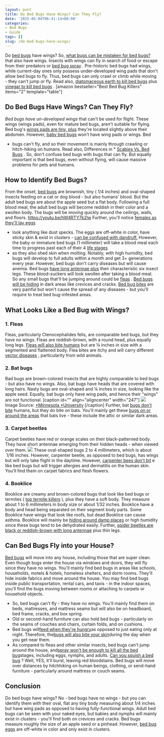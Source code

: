 ```yaml
---
layout: post
title: Do Bed Bugs Have Wings? Can They Fly?
date: '2025-05-04T06:41:14+00:00'
categories:
- Bed Bugs
- Guide
tags: []
slug: /do-bed-bugs-have-wings/
---
```


Do
[bed bugs](https://pestpolicy.com/pictures-of-bed-bugs/)
have wings? So,
[what bugs can be mistaken for bed bugs?](https://pestpolicy.com/bugs-that-look-like-bed-bugs/)
that also have wings. Insects with wings can fly in search of food or escape from their predators or
[bed bug spray](https://pestpolicy.com/best-bed-bug-spray/)
.
Pre-historic bed bugs had wings, while current-day ones only possess under-developed wing pads that don't allow bed bugs to fly.
Thus, bed bugs can only crawl or climb while moving - they can't jump or fly. Read also,
[diatomaceous earth to kill bed bugs](https://pestpolicy.com/does-diatomaceous-earth-kill-bed-bugs/)
plus
[vinegar to kill bed bugs](https://pestpolicy.com/does-vinegar-kill-bed-bugs/)
.
[amazon bestseller="Best Bed Bug Killers" items="2" template="table"]
## Do Bed Bugs Have Wings? Can They Fly?
*Bed bugs have un-developed wings*
that can't be used for flight. These wings (wings pads), even for mature bed bugs, aren't suitable for flying.
Bed bug's
[wings pads are tiny, plus](https://pestpolicy.com/bedlam-plus-bed-bug-spray-review/)
they're located slightly above their abdomen. However,
[baby bed bugs](https://pestpolicy.com/baby-bed-bugs/)
won't have wing pads or wings.
Bed
* bugs can't fly, and so their movement is mainly through crawling or hitch-hiking on humans. Read also, Differences in *
[Scabies Vs. Bed Bugs](https://pestpolicy.com/scabies-vs-bed-bugs/)
.
So, don't confuse bed bugs with bugs that can fly. But equally important is that bed bugs, even without flying, will cause massive problems for pets and humans.
## How to Identify Bed Bugs?
From the onset,
[bed bugs](https://wagner.edu/campus-services/operations/bed-bug-policy/)
are brownish, tiny ( 1/4 inches) and oval-shaped insects feeding on a cat or dog blood - but also humans' blood. But the adult bed bugs are about the apple seed but a flat body.
Following a full blood meal, the adult bed bugs will become reddish in their color and a swollen body. The bugs will be moving quickly around the ceilings, walls, and floors.
https://youtu.be/hW4RTY7k2lw
Further, you'll notice
[females as they'll lay eggs](https://pestpolicy.com/bed-bug-eggs/)
- look anything like dust specks. The eggs are off-white in color, have sticky skin & exist in clusters -
[can be confused with dandruff.](https://pestpolicy.com/flea-eggs-vs-dandruff/)
However, the baby or immature bed bugs (1 millimeter) will take a blood meal each time to progress past each of their 4
[life stages](https://pestpolicy.com/how-big-are-bed-bugs/)
- as they also shed skin when molting.
Notably, with high humidity, bed bugs will develop to full adults within a month and get 3+ generations every year. However, bed bugs don't carry diseases but will cause anemia.
Bed bugs
[have long antennae plus](https://pestpolicy.com/are-bed-bug-eggs-hard-or-soft/)
their characteristic six insect legs. These blood-suckers will look swollen after taking a blood meal. So any small bugs that'll be jumping around could be
[fleas](https://pestpolicy.com/what-do-fleas-look-like/)
.
[Bed bugs will be hiding](https://pestpolicy.com/where-do-bed-bugs-hide/)
in dark areas like crevices and cracks.
[Bed bug bites](https://pestpolicy.com/pictures-of-bed-bug-bites/)
are very painful but won't cause the spread of any diseases - but you'll require to treat bed bug-infested areas.
## What Looks Like a Bed Bug with Wings?
### 1. Fleas
Fleas, particularly Ctenocephalides felis, are comparable bed bugs, but they have no wings. Fleas are reddish-brown, with a round head, plus equally long legs.
[Fleas will also bite humans](https://pestpolicy.com/do-fleas-bite-humans/)
but are ⅛ inches in size with a segmented and flattened body. Flea bites are itchy and will carry different
[vector diseases](https://www.who.int/news-room/fact-sheets/detail/vector-borne-diseases)
, particularity from wild animals.
### 2. Bat bugs
Bad bugs are brown-colored insects that are highly comparable to bed bugs - but also have no wings. Also, bat bugs have heads that are covered with long hairs.
Nasty bugs are oval-shaped and ¼ inches in size, looking like the apple seed. Equally, bat bugs only have wing pads, and hence their "wings" are not functional.
[caption id="" align="aligncenter" width="247"]
![](/assets/img/uploads/default-image.jpg)
Image Source:
[*Minnesota *University](https://extension.umn.edu/biting-insects-and-insect-relatives/bed-bugs#bat-bugs-and-other-bed-bug-relatives-701110)
[/caption]
Further, bat
[bugs don't bite](https://pestpolicy.com/how-long-do-bed-bug-bites-last/)
humans, but they do bite on bats. You'll mainly get these
[bugs on or around the areas](https://pestpolicy.com/can-bed-bugs-live-outside/)
that bats live - these include the attic or similar dark areas.
### 3. Carpet beetles
Carpet beetles have red or orange scales on their black-patterned body. They have short antennae emerging from their hidden heads - when viewed over them.
![](/assets/img/img/)
These oval-shaped bugs 2 to 4 millimeters, which is about  1/16 inches. However, carpenter beetle, as opposed to bed bugs, has wings but will only take flight in the daytime.
However,
[carpenter bees don't bit](https://pestpolicy.com/do-carpenter-bees-bite/)
e like bed bugs but will trigger allergies and dermatitis on the human skin. You'll find them on carpet fabrics and flesh flowers.
### 4. Booklice
Booklice are creamy and brown-colored bugs that look like bed bugs or termites (
[top termite killers](https://pestpolicy.com/best-termite-killer/)
), plus they have a soft body. They measure about 1 to 6 millimeters in body size or about 1/32 inches.
Booklice have a body and head being separated on their segment body parts. Some Booklice have wings that look like roofs, but dead Booklice can cause asthma.
Booklice will mainly be
[hiding around damp places](https://pestpolicy.com/where-do-fleas-live/)
or high humidity since these bugs tend to be dehydrated easily. Further,
[spider beetles are black or reddish-brown with long antennae](https://pestpolicy.com/do-spiders-have-antennae/)
plus thin legs.
## Can Bed Bugs Fly into your House?
[Bed bugs](https://pestpolicy.com/dead-bed-bugs/)
will move into any house, including those that are super clean. Even though bugs enter the house via windows and doors, they will fly since they have no wings.
You'll mainly find bed bugs in areas like schools, households, motels & hotels, homeless shelters, and dorm rooms. They'll hide inside fabrics and move around the house.
You may find bed bugs inside public transportation, rental cars, and taxis - in the indoor spaces, you'll find the bugs moving between rooms or attaching to carpets or household objects.
- So, bed bugs can't fly - they have no wings. You'll mainly find them on beds, mattresses, and mattress seams but will also be on headboard, bed frame, cracks, and box spring.
- Old or second-hand furniture can also hold bed bugs - particularly on the seams of couches and chairs, curtain folds, and on cushions.
- Bed bugs will[feed when they're hungry](http://www2.ca.uky.edu/entomology/entfacts/ef636.asp)as opposed to just eating only at night. Therefore, the[bugs will also bite your skin](https://pestpolicy.com/can-bed-bugs-live-in-your-skin/)during the day when you get near them.
- As compared to fleas and other similar insects, bed bugs can't jump around the house, and[spray won't be enough to kill all the bed bug](https://pestpolicy.com/proof-bed-bug-spray-review/)stages, including eggs, nymphs, and adults.
[Can you squish a bed bug](https://pestpolicy.com/what-happens-when-you-squish-a-bed-bug/)
? Well, YES, it'll burst, leaving red bloodstains. Bed bugs will move over distances by hitchhiking on human beings, clothing, or send-hand furniture - particularly around mattress or couch seams.
## Conclusion
Do bed bugs have wings? No - bed bugs have no wings - but you can identify them with their oval, flat any tiny body measuring about 1/4 inches but have wing pads as opposed to having fully-functional wings.
Adult bed bugs can be seen with your naked eyes, but babies and nymphs will mainly exist in clusters - you'll find both on crevices and cracks.
Bed bugs measure roughly the size of an apple seed or a pinhead. However,
[bed bug eggs](https://pestpolicy.com/how-to-kill-bed-bug-eggs/)
are off-white in color and only exist in clusters.
